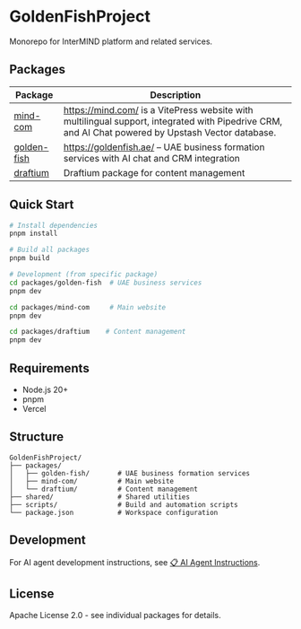 # GoldenFishProject

Monorepo for InterMIND platform and related services.

## Packages

| Package                               | Description                                                                                                                                        |
| ------------------------------------- | -------------------------------------------------------------------------------------------------------------------------------------------------- |
| [mind-com](./packages/mind-com)       | https://mind.com/ is a VitePress website with multilingual support, integrated with Pipedrive CRM, and AI Chat powered by Upstash Vector database. |
| [golden-fish](./packages/golden-fish) | https://goldenfish.ae/ – UAE business formation services with AI chat and CRM integration                                                          |
| [draftium](./packages/draftium)       | Draftium package for content management                                                                                                            |

## Quick Start

```bash
# Install dependencies
pnpm install

# Build all packages
pnpm build

# Development (from specific package)
cd packages/golden-fish  # UAE business services
pnpm dev

cd packages/mind-com     # Main website
pnpm dev

cd packages/draftium    # Content management
pnpm dev
```

## Requirements

- Node.js 20+
- pnpm
- Vercel

## Structure

```
GoldenFishProject/
├── packages/
│   ├── golden-fish/       # UAE business formation services
│   ├── mind-com/          # Main website
│   └── draftium/          # Content management
├── shared/                # Shared utilities
├── scripts/               # Build and automation scripts
└── package.json           # Workspace configuration
```

## Development

For AI agent development instructions, see [📋 AI Agent Instructions](.github/copilot-instructions.md).

## License

Apache License 2.0 - see individual packages for details.
